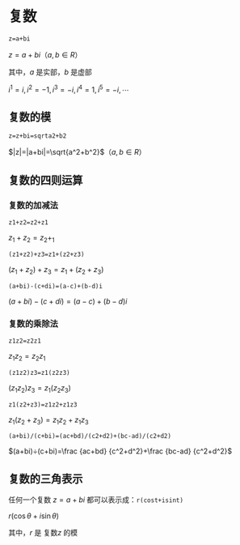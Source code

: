 # 复数

`z=a+bi`

$z=a+bi$（$a,b\in R$）

其中，$a$ 是实部，$b$ 是虚部

$i^1=i, i^2=-1, i^3=-i, i^4=1,i^5=-i, \cdots$

## 复数的模

`z=z+bi=sqrta2+b2`

$|z|=|a+bi|=\sqrt{a^2+b^2}$（$a,b\in R$）

## 复数的四则运算

### 复数的加减法

`z1+z2=z2+z1`

$z_1+z_2=z_2+_1$

`(z1+z2)+z3=z1+(z2+z3)`

$(z_1+z_2)+z_3=z_1+(z_2+z_3)$

`(a+bi)-(c+di)=(a-c)+(b-d)i`

$(a+bi)-(c+di)=(a-c)+(b-d)i$

### 复数的乘除法

`z1z2=z2z1`

$z_1 z_2=z_2 z_1$

`(z1z2)z3=z1(z2z3)`

$(z_1 z_2)z_3=z_1 (z_2 z_3)$

`z1(z2+z3)=z1z2+z1z3`

$z_1 (z_2 + z_3)=z_1 z_2+z_1 z_3$

`(a+bi)/(c+bi)=(ac+bd)/(c2+d2)+(bc-ad)/(c2+d2)`

$(a+bi)÷(c+bi)=\frac {ac+bd} {c^2+d^2}+\frac {bc-ad} {c^2+d^2}$

## 复数的三角表示

任何一个复数 $z=a+bi$ 都可以表示成：`r(cost+isint)`

$r(\cos \theta +i\sin \theta)$

其中，$r$ 是 复数$z$ 的模
